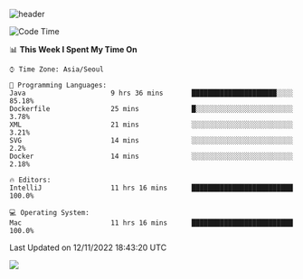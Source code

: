 ![header](https://capsule-render.vercel.app/api?type=Egg&color=timeAuto&height=300&section=header&text=PoPo&fontSize=90&animation=fadeIn)

  <!--START_SECTION:waka-->
![Code Time](http://img.shields.io/badge/Code%20Time-273%20hrs%2022%20mins-blue)

📊 **This Week I Spent My Time On** 

```text
⌚︎ Time Zone: Asia/Seoul

💬 Programming Languages: 
Java                     9 hrs 36 mins       █████████████████████░░░░   85.18% 
Dockerfile               25 mins             █░░░░░░░░░░░░░░░░░░░░░░░░   3.78% 
XML                      21 mins             ░░░░░░░░░░░░░░░░░░░░░░░░░   3.21% 
SVG                      14 mins             ░░░░░░░░░░░░░░░░░░░░░░░░░   2.2% 
Docker                   14 mins             ░░░░░░░░░░░░░░░░░░░░░░░░░   2.18%

🔥 Editors: 
IntelliJ                 11 hrs 16 mins      █████████████████████████   100.0%

💻 Operating System: 
Mac                      11 hrs 16 mins      █████████████████████████   100.0%

```


 Last Updated on 12/11/2022 18:43:20 UTC
<!--END_SECTION:waka-->



<img src="https://capsule-render.vercel.app/api?type=Egg&color=timeAuto&height=300&section=footer&text=PoPo&fontSize=90&animation=fadeIn&reversal=true" />
